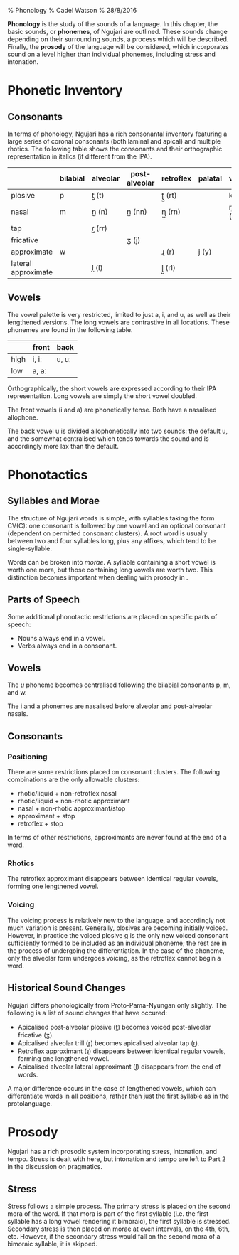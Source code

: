 % Phonology
% Cadel Watson
% 28/8/2016

**Phonology** is the study of the sounds of a language. In this chapter, the
basic sounds, or **phonemes**, of Ngujari are outlined. These sounds change
depending on their surrounding sounds, a process which will be described.
Finally, the **prosody** of the language will be considered, which incorporates
sound on a level higher than individual phonemes, including stress and
intonation.

# Phonetic Inventory

## Consonants

In terms of phonology, Ngujari has a rich consonantal inventory featuring a
large series of coronal consonants (both laminal and apical) and multiple
rhotics. The following table shows the consonants and their orthographic
representation in italics (if different from the IPA).

|                     | bilabial | alveolar | post-alveolar | retroflex | palatal | velar  |
|---------------------|----------|----------|---------------|-----------|---------|--------|
| plosive             | p        | t̺ (t)    |               | ʈ̺ (rt)    |         | k, g   |
| nasal               | m        | n̺ (n)    | n̻ (nn)        | ɳ̺ (rn)    |         | ŋ (ng) |
| tap                 |          | ɾ̺ (rr)   |               |           |         |        |
| fricative           |          |          | ʒ (j)         |           |         |        |
| approximate         | w        |          |               | ɻ (r)     | j (y)   |        |
| lateral approximate |          | l̺ (l)    |               | ɭ̺ (rl)    |         |        |

## Vowels

The vowel palette is very restricted, limited to just a, i, and u, as well as
their lengthened versions. The long vowels are contrastive in all locations.
These phonemes are found in the following table.

|      | front | back  |
|------|-------|-------|
| high | i, iː | u, uː |
| low  | a, aː |       |

Orthographically, the short vowels are expressed according to their IPA
representation. Long vowels are simply the short vowel doubled.

The front vowels (i and a) are phonetically tense. Both have a nasalised
allophone.

The back vowel u is divided allophonetically into two sounds: the default u, and
the somewhat centralised which tends towards the sound and is accordingly more
lax than the default.

# Phonotactics

## Syllables and Morae

The structure of Ngujari words is simple, with syllables taking the form CV(C):
one consonant is followed by one vowel and an optional consonant (dependent on
permitted consonant clusters). A root word is usually between two and four
syllables long, plus any affixes, which tend to be single-syllable.

Words can be broken into *morae*. A syllable containing a short vowel is worth
one mora, but those containing long vowels are worth two. This distinction
becomes important when dealing with prosody in .

## Parts of Speech

Some additional phonotactic restrictions are placed on specific parts of speech:

-   Nouns always end in a vowel.
-   Verbs always end in a consonant.

## Vowels

The *u* phoneme becomes centralised following the bilabial consonants p, m, and
w.

The i and a phonemes are nasalised before alveolar and post-alveolar nasals.

## Consonants

### Positioning

There are some restrictions placed on consonant clusters. The following
combinations are the only allowable clusters:

-   rhotic/liquid + non-retroflex nasal
-   rhotic/liquid + non-rhotic approximant
-   nasal + non-rhotic approximant/stop
-   approximant + stop
-   retroflex + stop

In terms of other restrictions, approximants are never found at the end of a
word.

### Rhotics

The retroflex approximant disappears between identical regular vowels, forming
one lengthened vowel.

### Voicing

The voicing process is relatively new to the language, and accordingly not much
variation is present. Generally, plosives are becoming initially voiced.
However, in practice the voiced plosive g is the only new voiced consonant
sufficiently formed to be included as an individual phoneme; the rest are in the
process of undergoing the differentiation. In the case of the phoneme, only the
alveolar form undergoes voicing, as the retroflex cannot begin a word.

## Historical Sound Changes

Ngujari differs phonologically from Proto-Pama-Nyungan only slightly. The
following is a list of sound changes that have occured:

-   Apicalised post-alveolar plosive (t̻) becomes voiced post-alveolar
    fricative (ʒ).
-   Apicalised alveolar trill (r̻) becomes apicalised alveolar tap (ɾ̺).
-   Retroflex approximant (ɻ) disappears between identical regular
    vowels, forming one lengthened vowel.
-   Apicalised alveolar lateral approximant (l̻) disappears from the end
    of words.

A major difference occurs in the case of lengthened vowels, which can
differentiate words in all positions, rather than just the first syllable as in
the protolanguage.

# Prosody

Ngujari has a rich prosodic system incorporating stress, intonation, and tempo.
Stress is dealt with here, but intonation and tempo are left to Part 2 in the
discussion on pragmatics.

## Stress

Stress follows a simple process. The primary stress is placed on the second mora
of the word. If that mora is part of the first syllable (i.e. the first syllable
has a long vowel rendering it bimoraic), the first syllable is stressed.
Secondary stress is then placed on morae at even intervals, on the 4th, 6th,
etc. However, if the secondary stress would fall on the second mora of a
bimoraic syllable, it is skipped.